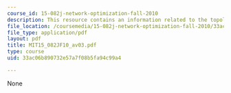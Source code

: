 ```yaml
---
course_id: 15-082j-network-optimization-fall-2010
description: This resource contains an information related to the topological ordering.
file_location: /coursemedia/15-082j-network-optimization-fall-2010/33ac06b890732e57a7f08b5fa94c99a4_MIT15_082JF10_av03.pdf
file_type: application/pdf
layout: pdf
title: MIT15_082JF10_av03.pdf
type: course
uid: 33ac06b890732e57a7f08b5fa94c99a4

---
```

None
